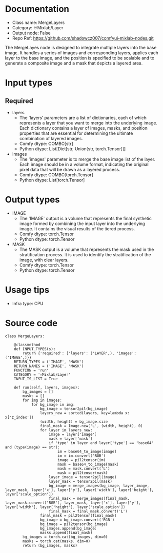 # Documentation
- Class name: MergeLayers
- Category: ♾️Mixlab/Layer
- Output node: False
- Repo Ref: https://github.com/shadowcz007/comfyui-mixlab-nodes.git

The MergeLayes node is designed to integrate multiple layers into the base image. It handles a series of images and corresponding layers, applies each layer to the base image, and the position is specified to be scalable and to generate a composite image and a mask that depicts a layered area.

# Input types
## Required
- layers
    - The 'layers' parameters are a list of dictionaries, each of which represents a layer that you want to merge into the underlying image. Each dictionary contains a layer of images, masks, and position properties that are essential for determining the ultimate combination of layered images.
    - Comfy dtype: COMBO[str]
    - Python dtype: List[Dict[str, Union[str, torch.Tensor]]]
- images
    - The 'images' parameter is to merge the base image list of the layer. Each image should be in a volume format, indicating the original pixel data that will be drawn as a layered process.
    - Comfy dtype: COMBO[torch.Tensor]
    - Python dtype: List[torch.Tensor]

# Output types
- IMAGE
    - The 'IMAGE' output is a volume that represents the final synthetic image formed by combining the input layer into the underlying image. It contains the visual results of the tiered process.
    - Comfy dtype: torch.Tensor
    - Python dtype: torch.Tensor
- MASK
    - The MASK output is a volume that represents the mask used in the stratification process. It is used to identify the stratification of the image, with clear layers.
    - Comfy dtype: torch.Tensor
    - Python dtype: torch.Tensor

# Usage tips
- Infra type: CPU

# Source code
```
class MergeLayers:

    @classmethod
    def INPUT_TYPES(s):
        return {'required': {'layers': ('LAYER',), 'images': ('IMAGE',)}}
    RETURN_TYPES = ('IMAGE', 'MASK')
    RETURN_NAMES = ('IMAGE', 'MASK')
    FUNCTION = 'run'
    CATEGORY = '♾️Mixlab/Layer'
    INPUT_IS_LIST = True

    def run(self, layers, images):
        bg_images = []
        masks = []
        for img in images:
            for bg_image in img:
                bg_image = tensor2pil(bg_image)
                layers_new = sorted(layers, key=lambda x: x['z_index'])
                (width, height) = bg_image.size
                final_mask = Image.new('L', (width, height), 0)
                for layer in layers_new:
                    image = layer['image']
                    mask = layer['mask']
                    if 'type' in layer and layer['type'] == 'base64' and (type(image) == str):
                        im = base64_to_image(image)
                        im = im.convert('RGB')
                        image = pil2tensor(im)
                        mask = base64_to_image(mask)
                        mask = mask.convert('L')
                        mask = pil2tensor(mask)
                    layer_image = tensor2pil(image)
                    layer_mask = tensor2pil(mask)
                    bg_image = merge_images(bg_image, layer_image, layer_mask, layer['x'], layer['y'], layer['width'], layer['height'], layer['scale_option'])
                    final_mask = merge_images(final_mask, layer_mask.convert('RGB'), layer_mask, layer['x'], layer['y'], layer['width'], layer['height'], layer['scale_option'])
                    final_mask = final_mask.convert('L')
                final_mask = pil2tensor(final_mask)
                bg_image = bg_image.convert('RGB')
                bg_image = pil2tensor(bg_image)
                bg_images.append(bg_image)
                masks.append(final_mask)
        bg_images = torch.cat(bg_images, dim=0)
        masks = torch.cat(masks, dim=0)
        return (bg_images, masks)
```